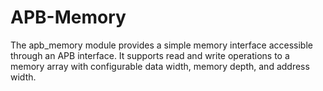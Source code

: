# APB-Memory
The apb_memory module provides a simple memory interface accessible through an APB interface. It supports read and write operations to a memory array with configurable data width, memory depth, and address width.
